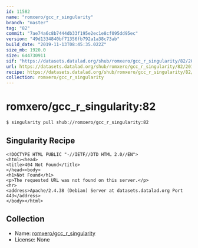 ```yaml
---
id: 11582
name: "romxero/gcc_r_singularity"
branch: "master"
tag: "82"
commit: "7ae74a6c8b7444db33f195e2ec1e8cf095dd95ec"
version: "49d1334840bf71356fb792a1a38c73ab"
build_date: "2019-11-13T08:45:35.022Z"
size_mb: 1920.0
size: 644730911
sif: "https://datasets.datalad.org/shub/romxero/gcc_r_singularity/82/2019-11-13-7ae74a6c-49d13348/49d1334840bf71356fb792a1a38c73ab.sif"
url: https://datasets.datalad.org/shub/romxero/gcc_r_singularity/82/2019-11-13-7ae74a6c-49d13348/
recipe: https://datasets.datalad.org/shub/romxero/gcc_r_singularity/82/2019-11-13-7ae74a6c-49d13348/Singularity
collection: romxero/gcc_r_singularity
---
```


# romxero/gcc_r_singularity:82

```bash
$ singularity pull shub://romxero/gcc_r_singularity:82
```

## Singularity Recipe

```singularity
<!DOCTYPE HTML PUBLIC "-//IETF//DTD HTML 2.0//EN">
<html><head>
<title>404 Not Found</title>
</head><body>
<h1>Not Found</h1>
<p>The requested URL was not found on this server.</p>
<hr>
<address>Apache/2.4.38 (Debian) Server at datasets.datalad.org Port 443</address>
</body></html>
```

## Collection

 - Name: [romxero/gcc_r_singularity](https://github.com/romxero/gcc_r_singularity)
 - License: None


